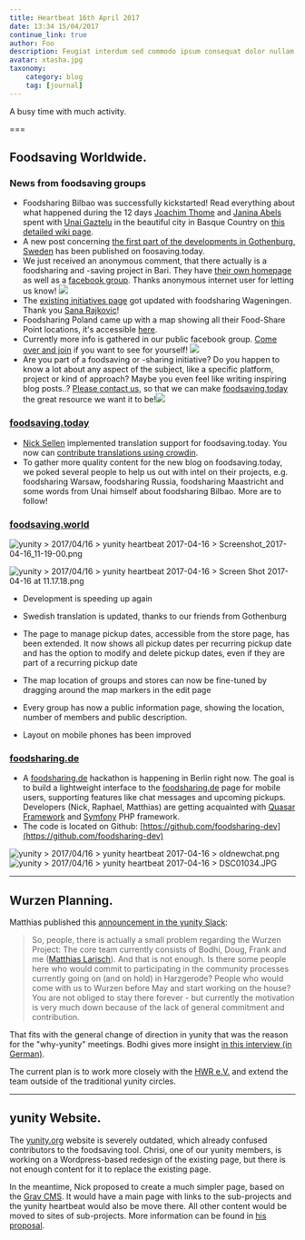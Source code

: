 ```yaml
---
title: Heartbeat 16th April 2017
date: 13:34 15/04/2017
continue_link: true
author: Foo
description: Feugiat interdum sed commodo ipsum consequat dolor nullam metus
avatar: xtasha.jpg
taxonomy:
    category: blog
    tag: [journal]
---
```


A busy time with much activity.

===

## Foodsaving Worldwide.

### News from foodsaving groups

*   Foodsharing Bilbao was successfully kickstarted! Read everything about what happened during the 12 days [Joachim Thome](/wiki/display/YUN/2017/04/16/yunity+heartbeat+2017-04-16) and [Janina Abels](/wiki/display/YUN/2017/04/16/yunity+heartbeat+2017-04-16) spent with [Unai Gaztelu](/wiki/display/YUN/2017/04/16/yunity+heartbeat+2017-04-16) in the beautiful city in Basque Country on [this detailed wiki page](/wiki/display/FSINT/Kickstarting+foodsharing+Bilbao).
*   A new post concerning [the first part of the developments in Gothenburg, Sweden](https://foodsaving.today/en/blog/2017/04/13/foodsharing-gothenburg-part1) has been published on foosaving.today.
*   We just received an anonymous comment, that there actually is a foodsharing and -saving project in Bari. They have [their own homepage](http://www.avanzipopolo.it/) as well as a [facebook group](https://www.facebook.com/avanzipopolo/). Thanks anonymous internet user for letting us know! ![](https://yunity.atlassian.net/wiki/s/-575719748/6452/78049ef759b01d96876b6324228f6df223538f1a/1000.1214.0/_/images/icons/emoticons/smile.png)
*   The [existing initiatives page](/wiki/display/FSINT/Existing+initiatives) got updated with foodsharing Wageningen. Thank you [Sana Rajkovic](/wiki/display/YUN/2017/04/16/yunity+heartbeat+2017-04-16)!
*   Foodsharing Poland came up with a map showing all their Food-Share Point locations, it's accessible [here](https://www.google.com/maps/d/viewer?mid=1vpCSdHuflmBIw4WWV3VFCQ4L2sU&ll=51.81707170821969%2C17.788496699999996&z=6).
*   Currently more info is gathered in our public facebook group. [Come over and join](https://www.facebook.com/groups/foodsaving.worldwide/) if you want to see for yourself! ![](https://yunity.atlassian.net/wiki/s/-575719748/6452/78049ef759b01d96876b6324228f6df223538f1a/1000.1214.0/_/images/icons/emoticons/smile.png)
*   Are you part of a foodsaving or -sharing initiative? Do you happen to know a lot about any aspect of the subject, like a specific platform, project or kind of approach? Maybe you even feel like writing inspiring blog posts..? [Please contact us](mailto:mail@yunity.org), so that we can make [foodsaving.today](http://foodsaving.today) the great resource we want it to be!![](https://yunity.atlassian.net/wiki/s/420843527/6452/694f8d4ebc604be7718829c0defaf18b1732bf32/1000.1147.0/_/images/icons/emoticons/smile.png)

### [foodsaving.today](https://foodsaving.today/)

*   [Nick Sellen](/wiki/display/YUN/2017/04/16/yunity+heartbeat+2017-04-16) implemented translation support for foodsaving.today. You now can [contribute translations using crowdin](https://crowdin.com/project/foodsavingtoday).
*   To gather more quality content for the new blog on foodsaving.today, we poked several people to help us out with intel on their projects, e.g. foodsharing Warsaw, foodsharing Russia, foodsharing Maastricht and some words from Unai himself about foodsharing Bilbao. More are to follow!

### [foodsaving.world](https://foodsaving.world/)

![](https://yunity.atlassian.net/wiki/download/thumbnails/90377532/Screenshot_2017-04-16_11-19-00.png?version=1&modificationDate=1492352606636&cacheVersion=1&api=v2&height=250 "yunity > 2017/04/16 > yunity heartbeat 2017-04-16 > Screenshot_2017-04-16_11-19-00.png")

![](https://yunity.atlassian.net/wiki/download/thumbnails/90377532/Screen%20Shot%202017-04-16%20at%2011.17.18.png?version=1&modificationDate=1492352606837&cacheVersion=1&api=v2&height=250 "yunity > 2017/04/16 > yunity heartbeat 2017-04-16 > Screen Shot 2017-04-16 at 11.17.18.png")

*   Development is speeding up again

*   Swedish translation is updated, thanks to our friends from Gothenburg
*   The page to manage pickup dates, accessible from the store page, has been extended. It now shows all pickup dates per recurring pickup date and has the option to modify and delete pickup dates, even if they are part of a recurring pickup date
*   The map location of groups and stores can now be fine-tuned by dragging around the map markers in the edit page
*   Every group has now a public information page, showing the location, number of members and public description.
*   Layout on mobile phones has been improved

### [foodsharing.de](http://foodsharing.de)

*   A [foodsharing.de](http://foodsharing.de) hackathon is happening in Berlin right now. The goal is to build a lightweight interface to the [foodsharing.de](http://foodsharing.de) page for mobile users, supporting features like chat messages and upcoming pickups. Developers (Nick, Raphael, Matthias) are getting acquainted with [Quasar Framework](http://quasar-framework.org/) and [Symfony](https://symfony.com/) PHP framework.
*   The code is located on Github: [https://github.com/foodsharing-dev](https://github.com/foodsharing-dev)

![](https://yunity.atlassian.net/wiki/download/thumbnails/90377532/oldnewchat.png?version=1&modificationDate=1492352606999&cacheVersion=1&api=v2&height=250 "yunity > 2017/04/16 > yunity heartbeat 2017-04-16 > oldnewchat.png")![](https://yunity.atlassian.net/wiki/download/thumbnails/90377532/DSC01034.JPG?version=1&modificationDate=1492352607194&cacheVersion=1&api=v2&height=250 "yunity > 2017/04/16 > yunity heartbeat 2017-04-16 > DSC01034.JPG")

* * *

## Wurzen Planning.

Matthias published this [announcement in the yunity Slack](https://yunity.slack.com/messages/C3RS56Z38/):

> So, people, there is actually a small problem regarding the Wurzen Project: The core team currently consists of Bodhi, Doug, Frank and me ([Matthias Larisch](/wiki/display/YUN/2017/04/16/yunity+heartbeat+2017-04-16)). And that is not enough. Is there some people here who would commit to participating in the community processes currently going on (and on hold) in Harzgerode? People who would come with us to Wurzen before May and start working on the house? You are not obliged to stay there forever - but currently the motivation is very much down because of the lack of general commitment and contribution.

That fits with the general change of direction in yunity that was the reason for the "why-yunity" meetings. Bodhi gives more insight [in this interview (in German)](http://www.freiwilligenmagazin.de/ein-projekt-zwischen-scheitern-und-aufbruch-im-interview-mit-yunity/).

The current plan is to work more closely with the [HWR e.V.](http://hwr-leipzig.org/) and extend the team outside of the traditional yunity circles.

* * *

## yunity Website.

The [yunity.org](http://yunity.org) website is severely outdated, which already confused contributors to the foodsaving tool. Chrisi, one of our yunity members, is working on a Wordpress-based redesign of the existing page, but there is not enough content for it to replace the existing page.

In the meantime, Nick proposed to create a much simpler page, based on the [Grav CMS](https://getgrav.org/). It would have a main page with links to the sub-projects and the yunity heartbeat would also be move there. All other content would be moved to sites of sub-projects. More information can be found in [his proposal](https://slack-files.com/T0B6WCFM5-F4WABD5FE-98cb9c1fe9).
